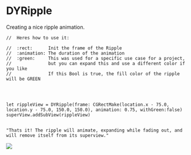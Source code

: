 # DYRipple
Creating a nice ripple animation.

    //  Heres how to use it:

    //  :rect:      Init the frame of the Ripple
    //  :animation: The duration of the animation
    //  :green:     This was used for a specific use case for a project, 
    //              but you can expand this and use a different color if you like
    //              If this Bool is true, the fill color of the ripple will be GREEN
    


    
    let rippleView = DYRipple(frame: CGRectMake(location.x - 75.0, location.y - 75.0, 150.0, 150.0), animation: 0.75, withGreen:false)
    superView.addSubView(rippleView)


    "Thats it! The ripple will animate, expanding while fading out, and will remove itself from its superview."



![](https://raw.githubusercontent.com/dannyYassine/DYRipple/master/Ripple.gif)
